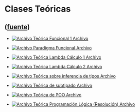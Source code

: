 # Clases Teóricas
([fuente](https://campus.exactas.uba.ar/course/view.php?id=1059&section=5))
---
  - [![Archivo](https://campus.exactas.uba.ar/theme/image.php/magazine/core/1462913092/f/pdf) Teórica Funcional 1 Archivo](https://campus.exactas.uba.ar/mod/resource/view.php?id=57218)

  - [![Archivo](https://campus.exactas.uba.ar/theme/image.php/magazine/core/1462913092/f/pdf) Paradigma Funcional Archivo](https://campus.exactas.uba.ar/mod/resource/view.php?id=57222)

  - [![Archivo](https://campus.exactas.uba.ar/theme/image.php/magazine/core/1462913092/f/pdf) Teórica Lambda Cálculo 1 Archivo](https://campus.exactas.uba.ar/mod/resource/view.php?id=57369)

  - [![Archivo](https://campus.exactas.uba.ar/theme/image.php/magazine/core/1462913092/f/pdf) Teórica Lambda Cálculo 2 Archivo](https://campus.exactas.uba.ar/mod/resource/view.php?id=58294)

  - [![Archivo](https://campus.exactas.uba.ar/theme/image.php/magazine/core/1462913092/f/pdf) Teórica sobre inferencia de tipos Archivo](https://campus.exactas.uba.ar/mod/resource/view.php?id=58380)

  - [![Archivo](https://campus.exactas.uba.ar/theme/image.php/magazine/core/1462913092/f/pdf) Teórica de subtipado Archivo](https://campus.exactas.uba.ar/mod/resource/view.php?id=58883)

  - [![Archivo](https://campus.exactas.uba.ar/theme/image.php/magazine/core/1462913092/f/pdf) Teórica de POO Archivo](https://campus.exactas.uba.ar/mod/resource/view.php?id=58876)

  - [![Archivo](https://campus.exactas.uba.ar/theme/image.php/magazine/core/1462913092/f/pdf) Teórica Programación Lógica (Resolución) Archivo](https://campus.exactas.uba.ar/mod/resource/view.php?id=58988)

